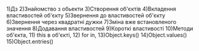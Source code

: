 1)Дз
2)Знайомство з обьекти
3)Створення об'єктів
4)Вкладення властивостей об'єкту
5)Звернення до властивостей об'єкту
6)Звернення через квадратні дужки
7)Зміна вже встановленого значення
8)Додавання властивостей
9)Короткі властивості
10)Методи об'єкта, 11) this в об'єкті, 12) for in,
13)Object.keys()
14)Object.values()
15)Object.entries()
